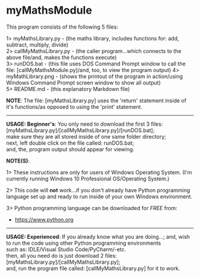 # myMathsModule

This program consists of the following 5 files:

1> myMathsLibrary.py -        (the maths library, includes functions for: add, subtract, multiply, divide)  
2> callMyMathsLibrary.py -    (the caller program...which connects to the above file/and, makes the functions execute)  
3> runDOS.bat - (this file uses DOS Command Prompt window to call the file: [callMyMathsModule.py]/and, too, to view the program output)
4> myMathLibrary.png -        (shows the printout of the program in action/using Windows Command Prompt screen window to show all output)  
5> README.md - (this explanatory Markdown file)  

**NOTE**: The file: [myMathsLibrary.py] uses the 'return' statement inside of it's functions/as opposed to using the 'print' statement.  

-----

**USAGE: Beginner's**: You only need to download the first 3 files: [myMathsLibrary.py]/[callMyMathsLibrary.py]/[runDOS.bat];    
make sure they are all stored inside of one same folder directory;     
next, left double click on the file called: runDOS.bat;  
and, the, program output should appear for viewing.  

**NOTE(S)**:  

1> These instructions are only for users of Windows Operating System. (I'm currently running Windows 10 Professional OS/Operating System.)      

2> This code will **not** work...if you don't already have Python programming language set up and ready to run inside of your own Windows environment.     

3> Python programming language can be downloaded for *FREE* from:      
- https://www.python.org  

-----

**USAGE: Experienced**: If you already know what you are doing...; and, wish to run the code using other Python programming environments     
such as: IDLE/Visual Studio Code/PyCharm/-etc.  
then, all you need do is just download 2 files: [myMathsLibrary.py]/[callMyMathsLibrary.py];    
and, run the program file called: [callMyMathsLibrary.py] for it to work.  


